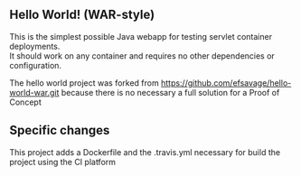 ## Hello World! (WAR-style)

This is the simplest possible Java webapp for testing servlet container deployments.  
It should work on any container and requires no other dependencies or configuration.

The hello world project was forked from https://github.com/efsavage/hello-world-war.git because
there is no necessary a full solution for a Proof of Concept

## Specific changes

This project adds a Dockerfile and the .travis.yml necessary for build the project using the CI platform


